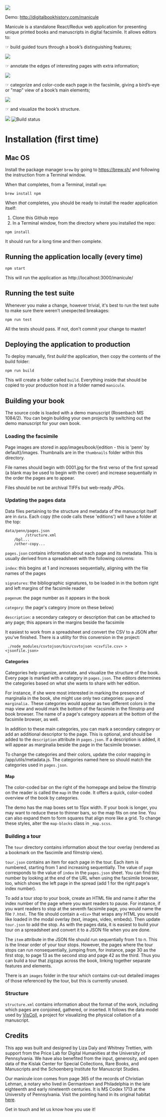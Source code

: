 <img src="app/images/manicule.png">

Demo: <a href="http://digitalbookhistory.com/manicule">http://digitalbookhistory.com/manicule</a>

Manicule is a standalone React/Redux web application for presenting unique printed books and manuscripts in digital facsimile. It allows editors to:

☞ build guided tours through a book’s distinguishing features;

<img src="app/images/tour.png">

☞ annotate the edges of interesting pages with extra information;

<img src="app/images/marginalia.png">

☞ categorize and color-code each page in the facsimile, giving a bird’s-eye or "map" view of a book’s main elements;

<img src="app/images/map.png">

☞ and visualize the book’s structure.

<img src="app/images/structure.png">

<img src="https://travis-ci.org/lizadaly/used-books-reader.svg?branch=master" alt="Build status">

# Installation (first time)

## Mac OS

Install the package manager `brew` by going to https://brew.sh/ and following the instruction from a Terminal window.

When that completes, from a Terminal, install `npm`:

```
brew install npm
```

When _that_ completes, you should be ready to install the reader application itself:

1. Clone this Github repo
2. In a Terminal window, from the directory where you installed the repo:

```
npm install
```

It should run for a long time and then complete.

## Running the application locally (every time)

```
npm start
```

This will run the application as http://localhost:3000/manicule/

## Running the test suite

Whenever you make a change, however trivial, it's best to run the test suite to make sure there weren't
unexpected breakages:

```
npm run test
```

All the tests should pass. If not, don't commit your change to master!

## Deploying the application to production

To deploy manually, first _build_ the application, then copy the contents of the build folder:

```
npm run build
```

This will create a folder called `build`. Everything inside that should be copied to your production host in a folder named `manicule`. 

## Building your book

The source code is loaded with a demo manuscript (Rosenbach MS 1084/2). You can begin building your own projects by switching out the demo manuscript for your own book.

### Loading the facsimile

Page images are stored in app/images/book/{edition - this is 'penn' by default}/images. Thumbnails are in the `thumbnails` folder within this directory. 

File names should begin with 0001.jpg for the first verso of the first spread (a blank may be used to begin with the cover) and increase sequentially in the order the pages are to appear. 
 
Files should be not be archival TIFFs but web-ready JPGs.  

### Updating the pages data 

Data files pertaining to the structure and metadata of the manuscript itself are in `data`. Each copy (the code calls these 'editions') will have a folder at the top:

```
data/penn/pages.json
         /structure.xml
    /bpl...
    /other-copy...
```

`pages.json` contains information about each page and its metadata.
This is usually derived from a spreadsheet with the following columns:

`index`: this begins at 1 and increases sequentially, aligning with the file names of the pages

 `signatures`: the bibliographic signatures, to be loaded in  in the bottom right and left margins of the facsimile reader
 
 `pagenum`: the page number as it appears in the book
 
`category`: the page's category (more on these below)

`description`: a secondary category or description that can be attached to any page; this appears in the margins beside the facsimile

It easiest to work from a spreadsheet and convert the CSV to a JSON after you've finished. There is a utility for this conversion in the project:

```
 ./node_modules/csvtojson/bin/csvtojson <csvfile.csv> > <jsonfile.json>
 ```
#### Categories

Categories help organize, annotate, and visualize the structure of the book. Every page is marked with a category in `pages.json`. The editors determines the categories based on what she wants to share with her edition.

For instance, if she were most interested in marking the presence of marginalia in the book, she might use only two categories: `page` and `marginalia.` These categories would appear as two different colors in the map view and would mark the bottom of the facsimile in the filmstrip and book browser. The name of a page's category appears at the bottom of the facsimile browser, as well. 

In addition to these main categories, you can  mark a secondary category or add an additional descriptor to the page. This is optional, and should be added to the `description` attribute in `pages.json`. If a description is added, it will appear as marginalia beside the page in the facsimile browser. 

To change the categories and their colors, update the color mapping in /app/utils/metadata.js. The categories named here so should match the categories used in `pages.json`. 

#### Map

The color-coded bar on the right of the homepage and below the filmstrip on the reader is called the `map` in the code. It offers a quick, color-coded overview of the book by categories.

The demo has the map boxes set to 15px width. If your book is longer, you may want to reduce these to thinner bars, so the map fits on one line. You can also expand them to form squares that align more like a grid. To change these styles, alter the `map-blocks` class in `_map.scss`.

### Building a tour

The `tour` directory contains information about the tour overlay (rendered as a bookmark on the fascimile and filmstrip view).

`tour.json` contains an item for each page in the tour. Each item is numbered, starting from 1 and increasing sequentially. The value of `page` corresponds to the value of `index` in the `pages.json` sheet. You can find this number by looking at the end of the URL when using the facsimile browser, too, which shows the left page in the spread (add 1 for the right page's index number). 

To add a tour stop to your book, create an HTML file and name it after the index number of the page where you want readers to pause. For instance, if you want readers to stop at the seventh facsimile page, you would name the file `7.html`. The file should contain a `<div>` that wraps any HTML you would like loaded in the modal overlay (text, images, video, embeds). Then update `tour.json` to add the stop. As with the pages data, it is easiest to build your tour on a spreadsheet and convert it to a JSON file when you are done.

The `item` attribute in the JSON file should run sequentially from 1 to n. This is the linear order of your tour stops. However, the pages where the tour stops can run nonsequentially, jumping from, for instance, page 30 as the first stop, to page 13 as the second stop and page 42 as the third. Thus you can build a tour that zigzags across the book, linking together separate features and elements. 

There is an `images` folder in the tour which contains cut-out detailed images of those referenced by the tour, but this is currently unused.

### Structure

`structure.xml` contains information about the format of the work, including which pages are conjoined, gathered, or inserted. It follows the data model used by <a href="https://github.com/leoba/VisColl">VisColl</a>, a project for visualizing the physical collation of a manuscript.

## Credits

This app was built and designed by Liza Daly and Whitney Trettien, with support from the Price Lab for Digital Humanities at the University of Pennsylvania. We have also benefited from the input, generosity, and open data of the Kislak Center for Special Collections, Rare Books, and Manuscripts and the Schoenberg Institute for Manuscript Studies. 

Our manicule icon comes from page 365 of the records of Christian Lehman, a notary who lived in Germantown and Philadelphia in the late eighteenth and early nineteenth centuries. It is MS Codex 1713 at the University of Pennsylvania. Visit the pointing hand in its original habitat <a href="http://dla.library.upenn.edu/dla/medren/pageturn.html?q=manicules&id=MEDREN_9963989553503681&rotation=0&fq=century_facet%3A%2219th%20century%22&currentpage=372">here</a>. 

Get in touch and let us know how you use it!
